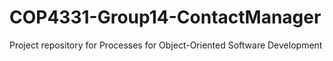 # COP4331-Group14-ContactManager
Project repository for Processes for Object-Oriented Software Development
